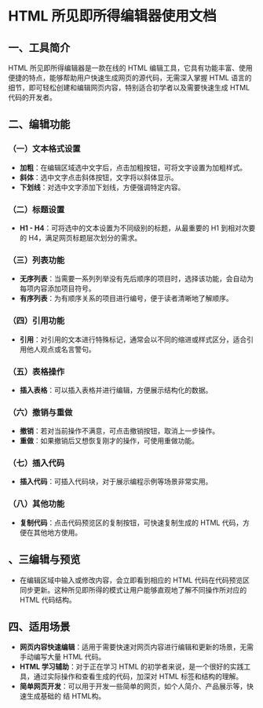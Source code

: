 # HTML 所见即所得编辑器使用文档

## 一、工具简介
HTML 所见即所得编辑器是一款在线的 HTML 编辑工具，它具有功能丰富、使用便捷的特点，能够帮助用户快速生成网页的源代码，无需深入掌握 HTML 语言的细节，即可轻松创建和编辑网页内容，特别适合初学者以及需要快速生成 HTML 代码的开发者。

## 二、编辑功能

### （一）文本格式设置
- **加粗**：在编辑区域选中文字后，点击加粗按钮，可将文字设置为加粗样式。
- **斜体**：选中文字点击斜体按钮，文字将以斜体显示。
- **下划线**：对选中文字添加下划线，方便强调特定内容。

### （二）标题设置
- **H1 - H4**：可将选中的文本设置为不同级别的标题，从最重要的 H1 到相对次要的 H4，满足网页标题层次划分的需求。

### （三）列表功能
- **无序列表**：当需要一系列列举没有先后顺序的项目时，选择该功能，会自动为每项内容添加项目符号。
- **有序列表**：为有顺序关系的项目进行编号，便于读者清晰地了解顺序。

### （四）引用功能
- **引用**：对引用的文本进行特殊标记，通常会以不同的缩进或样式区分，适合引用他人观点或名言警句。

### （五）表格操作
- **插入表格**：可以插入表格并进行编辑，方便展示结构化的数据。

### （六）撤销与重做
- **撤销**：若对当前操作不满意，可点击撤销按钮，取消上一步操作。
- **重做**：如果撤销后又想恢复刚才的操作，可使用重做功能。

### （七）插入代码
- **插入代码**：可插入代码块，对于展示编程示例等场景非常实用。

### （八）其他功能
- **复制代码**：点击代码预览区的复制按钮，可快速复制生成的 HTML 代码，方便在其他地方使用。

## 、三编辑与预览
- 在编辑区域中输入或修改内容，会立即看到相应的 HTML 代码在代码预览区同步更新。这种所见即所得的模式让用户能够直观地了解不同操作所对应的 HTML 代码结构。

## 四、适用场景
- **网页内容快速编辑**：适用于需要快速对网页内容进行编辑和更新的场景，无需手动编写大量 HTML 代码。
- **HTML 学习辅助**：对于正在学习 HTML 的初学者来说，是一个很好的实践工具，通过实际操作和查看生成的代码，加深对 HTML 标签和结构的理解。
- **简单网页开发**：可以用于开发一些简单的网页，如个人简介、产品展示等，快速生成基础的 结 HTML构。